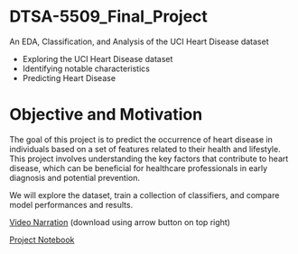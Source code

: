 # DTSA-5509_Final_Project
An EDA, Classification, and Analysis of the UCI Heart Disease dataset

- Exploring the UCI Heart Disease dataset
- Identifying notable characteristics
- Predicting Heart Disease

# Objective and Motivation

The goal of this project is to predict the occurrence of heart disease in individuals based on a set of features related to their health and lifestyle. This project involves understanding the key factors that contribute to heart disease, which can be beneficial for healthcare professionals in early diagnosis and potential prevention.

We will explore the dataset, train a collection of classifiers, and compare model performances and results.



[Video Narration](https://github.com/wahargis/DTSA-5509_Final_Project/blob/main/DTSA_5509-Screen_Record_Narration_Project_Summary_Compressed_h264.mp4) (download using arrow button on top right)

[Project Notebook](https://github.com/wahargis/DTSA-5509_Final_Project/blob/main/DTSA_5509-Supervised_Learning_Final_Project-UCI_Heart_Disease_Classifier-v2-no_cuML.ipynb)
